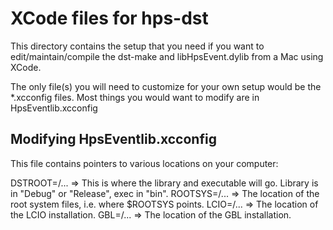 # XCode files for hps-dst

This directory contains the setup that you need if you want to edit/maintain/compile 
the dst-make and libHpsEvent.dylib from a Mac using XCode. 

The only file(s) you will need to customize for your own setup would be the *.xcconfig
files. Most things you would want to modify are in HpsEventlib.xcconfig

## Modifying HpsEventlib.xcconfig

This file contains pointers to various locations on your computer:

DSTROOT=/...    => This is where the library and executable will go. Library is in "Debug" or "Release", exec in "bin". 
ROOTSYS=/...    => The location of the root system files, i.e. where $ROOTSYS points.
LCIO=/...       => The location of the LCIO installation. 
GBL=/...        => The location of the GBL installation.

